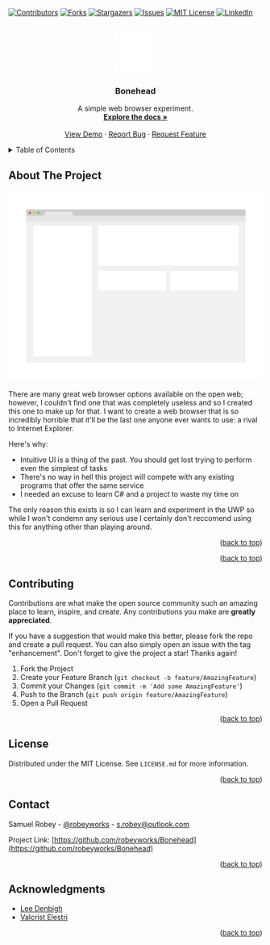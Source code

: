 <div id="top"></div>
<!--
*** Thanks for checking out the Best-README-Template. If you have a suggestion
*** that would make this better, please fork the repo and create a pull request
*** or simply open an issue with the tag "enhancement".
*** Don't forget to give the project a star!
*** Thanks again! Now go create something AMAZING! :D
-->



<!-- PROJECT SHIELDS -->
<!--
*** I'm using markdown "reference style" links for readability.
*** Reference links are enclosed in brackets [ ] instead of parentheses ( ).
*** See the bottom of this document for the declaration of the reference variables
*** for contributors-url, forks-url, etc. This is an optional, concise syntax you may use.
*** https://www.markdownguide.org/basic-syntax/#reference-style-links
-->
[![Contributors][contributors-shield]][contributors-url]
[![Forks][forks-shield]][forks-url]
[![Stargazers][stars-shield]][stars-url]
[![Issues][issues-shield]][issues-url]
[![MIT License][license-shield]][license-url]
[![LinkedIn][linkedin-shield]][linkedin-url]



<!-- PROJECT LOGO -->
<br />
<div align="center">
  <a href="https://github.com/robeyworks/Bonehead">
    <img src="images/icon.png" alt="Logo" width="80" height="80"> <!-- Skull by Gilad Sotil from NounProject.com-->
  </a>

<h3 align="center">Bonehead</h3>

  <p align="center">
    A simple web browser experiment.
    <br />
    <a href="https://github.com/robeyworks/Bonehead"><strong>Explore the docs »</strong></a>
    <br />
    <br />
    <a href="https://github.com/robeyworks/Bonehead">View Demo</a>
    ·
    <a href="https://github.com/robeyworks/Bonehead/issues">Report Bug</a>
    ·
    <a href="https://github.com/robeyworks/Bonehead/issues">Request Feature</a>
  </p>
</div>



<!-- TABLE OF CONTENTS -->
<details>
  <summary>Table of Contents</summary>
  <ol>
    <li>
      <a href="#about-the-project">About The Project</a>
      <ul>
        <li><a href="#built-with">Built With</a></li>
      </ul>
    </li>
    <li>
      <a href="#getting-started">Getting Started</a>
      <ul>
        <li><a href="#prerequisites">Prerequisites</a></li>
        <li><a href="#installation">Installation</a></li>
      </ul>
    </li>
    <li><a href="#usage">Usage</a></li>
    <li><a href="#roadmap">Roadmap</a></li>
    <li><a href="#contributing">Contributing</a></li>
    <li><a href="#license">License</a></li>
    <li><a href="#contact">Contact</a></li>
    <li><a href="#acknowledgments">Acknowledgments</a></li>
  </ol>
</details>



<!-- ABOUT THE PROJECT -->
## About The Project

[![Product Name Screen Shot][product-screenshot]](https://example.com)

There are many great web browser options available on the open web; however, I couldn't find one that was completely useless and so I created this one to make up for that. I want to create a web browser that is so incredibly horrible that it'll be the last one anyone ever wants to use: a rival to Internet Explorer.

Here's why:
* Intuitive UI is a thing of the past. You should get lost trying to perform even the simplest of tasks
* There's no way in hell this project will compete with any existing programs that offer the same service
* I needed an excuse to learn C# and a project to waste my time on

The only reason this exists is so I can learn and experiment in the UWP so while I won't condemn any serious use I certainly don't reccomend using this for anything other than playing around.
<!--You may also suggest changes by forking this repo and creating a pull request or opening an issue. Thanks to all the people have contributed to expanding this project!-->

<p align="right">(<a href="#top">back to top</a>)</p>




<!--### Built With

* [Much Confusion]()
<!--* [Next.js](https://nextjs.org/)
* [React.js](https://reactjs.org/)
* [Vue.js](https://vuejs.org/)
* [Angular](https://angular.io/)
* [Svelte](https://svelte.dev/)
* [Laravel](https://laravel.com)
* [Bootstrap](https://getbootstrap.com)
* [JQuery](https://jquery.com)-->

<p align="right">(<a href="#top">back to top</a>)</p>




<!-- GETTING STARTED -->
<!--## Getting Started

This is an example of how you may give instructions on setting up your project locally.
To get a local copy up and running follow these simple example steps.

### Prerequisites

This is an example of how to list things you need to use the software and how to install them.
* npm
  ```sh
  npm install npm@latest -g
  ```

### Installation

1. Get a free API Key at [https://example.com](https://example.com)
2. Clone the repo
   ```sh
   git clone https://github.com/robeyworks/Bonehead.git
   ```
3. Install NPM packages
   ```sh
   npm install
   ```
4. Enter your API in `config.js`
   ```js
   const API_KEY = 'ENTER YOUR API';
   ```

<p align="right">(<a href="#top">back to top</a>)</p>
-->


<!-- USAGE EXAMPLES -->
<!--## Usage

Use this space to show useful examples of how a project can be used. Additional screenshots, code examples and demos work well in this space. You may also link to more resources.

_For more examples, please refer to the [Documentation](https://example.com)_

<p align="right">(<a href="#top">back to top</a>)</p>
-->


<!-- ROADMAP -->
<!--## Roadmap

- [ ] Feature 1
- [ ] Feature 2
- [ ] Feature 3
    - [ ] Nested Feature

See the [open issues](https://github.com/robeyworks/Bonehead/issues) for a full list of proposed features (and known issues).

<p align="right">(<a href="#top">back to top</a>)</p>
-->


<!-- CONTRIBUTING -->
## Contributing

Contributions are what make the open source community such an amazing place to learn, inspire, and create. Any contributions you make are **greatly appreciated**.

If you have a suggestion that would make this better, please fork the repo and create a pull request. You can also simply open an issue with the tag "enhancement".
Don't forget to give the project a star! Thanks again!

1. Fork the Project
2. Create your Feature Branch (`git checkout -b feature/AmazingFeature`)
3. Commit your Changes (`git commit -m 'Add some AmazingFeature'`)
4. Push to the Branch (`git push origin feature/AmazingFeature`)
5. Open a Pull Request

<p align="right">(<a href="#top">back to top</a>)</p>



<!-- LICENSE -->
## License

Distributed under the MIT License. See `LICENSE.md` for more information.

<p align="right">(<a href="#top">back to top</a>)</p>



<!-- CONTACT -->
## Contact

Samuel Robey - [@robeyworks](https://twitter.com/robeyworks) - s.robey@outlook.com

Project Link: [https://github.com/robeyworks/Bonehead](https://github.com/robeyworks/Bonehead)

<p align="right">(<a href="#top">back to top</a>)</p>



<!-- ACKNOWLEDGMENTS -->
## Acknowledgments

* [Lee Denbigh](https://www.buymeacoffee.com/leedenbigh)
* [Valcrist Elestri](https://na.finalfantasyxiv.com/lodestone/character/2805418/)

<p align="right">(<a href="#top">back to top</a>)</p>



<!-- MARKDOWN LINKS & IMAGES -->
<!-- https://www.markdownguide.org/basic-syntax/#reference-style-links -->
[contributors-shield]: https://img.shields.io/github/contributors/robeyworks/Bonehead.svg?style=for-the-badge
[contributors-url]: https://github.com/robeyworks/Bonehead/graphs/contributors
[forks-shield]: https://img.shields.io/github/forks/robeyworks/Bonehead.svg?style=for-the-badge
[forks-url]: https://github.com/robeyworks/Bonehead/network/members
[stars-shield]: https://img.shields.io/github/stars/robeyworks/Bonehead.svg?style=for-the-badge
[stars-url]: https://github.com/robeyworks/Bonehead/stargazers
[issues-shield]: https://img.shields.io/github/issues/robeyworks/Bonehead.svg?style=for-the-badge
[issues-url]: https://github.com/robeyworks/Bonehead/issues
[license-shield]: https://img.shields.io/github/license/robeyworks/Bonehead.svg?label=license&style=for-the-badge
[license-url]: https://github.com/robeyworks/Bonehead/blob/master/LICENSE.md
[linkedin-shield]: https://img.shields.io/badge/-LinkedIn-black.svg?style=for-the-badge&logo=linkedin&colorB=555
[linkedin-url]: https://linkedin.com/in/robeyworks
[product-screenshot]: images/screenshot.png
